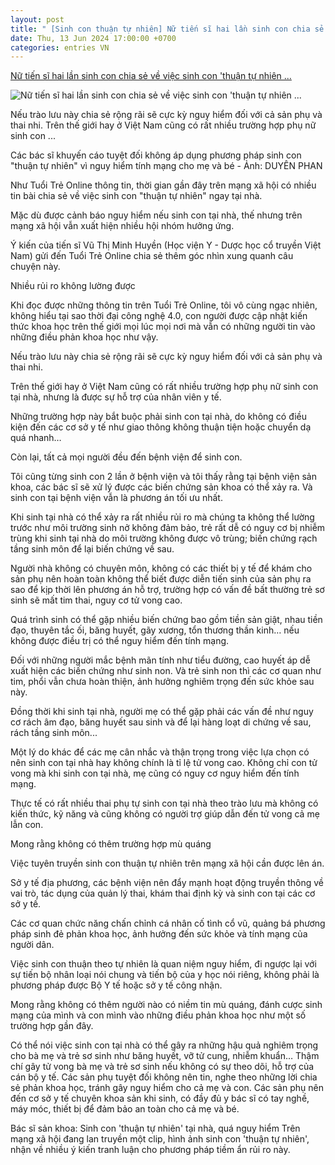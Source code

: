 ```yaml
---
layout: post
title: " [Sinh con thuận tự nhiên] Nữ tiến sĩ hai lần sinh con chia sẻ về việc sinh con 'thuận tự nhiên ..."
date: Thu, 13 Jun 2024 17:00:00 +0700
categories: entries VN
---
```

[Nữ tiến sĩ hai lần sinh con chia sẻ về việc sinh con 'thuận tự nhiên ...](https://tuoitre.vn/nu-tien-si-hai-lan-sinh-con-chia-se-ve-viec-sinh-con-thuan-tu-nhien-tai-nha-20240614080438393.htm)

![Nữ tiến sĩ hai lần sinh con chia sẻ về việc sinh con 'thuận tự nhiên ...](https://cdn1.tuoitre.vn/zoom/600_315/471584752817336320/2024/6/14/base64-1718163647618379594236-1718326527932846511405-91-0-473-730-crop-1718326635009476660732.jpeg)

Nếu trào lưu này chia sẻ rộng rãi sẽ cực kỳ nguy hiểm đối với cả sản phụ và thai nhi. Trên thế giới hay ở Việt Nam cũng có rất nhiều trường hợp phụ nữ sinh con ...

Các bác sĩ khuyến cáo tuyệt đối không áp dụng phương pháp sinh con "thuận tự nhiên" vì nguy hiểm tính mạng cho mẹ và bé - Ảnh: DUYÊN PHAN

Như Tuổi Trẻ Online thông tin, thời gian gần đây trên mạng xã hội có nhiều tin bài chia sẻ về việc sinh con "thuận tự nhiên" ngay tại nhà.

Mặc dù được cảnh báo nguy hiểm nếu sinh con tại nhà, thế nhưng trên mạng xã hội vẫn xuất hiện nhiều hội nhóm hưởng ứng.

Ý kiến của tiến sĩ Vũ Thị Minh Huyền (Học viện Y - Dược học cổ truyền Việt Nam) gửi đến Tuổi Trẻ Online chia sẻ thêm góc nhìn xung quanh câu chuyện này.

Nhiều rủi ro không lường được

Khi đọc được những thông tin trên Tuổi Trẻ Online, tôi vô cùng ngạc nhiên, không hiểu tại sao thời đại công nghệ 4.0, con người được cập nhật kiến thức khoa học trên thế giới mọi lúc mọi nơi mà vẫn có những người tin vào những điều phản khoa học như vậy.

Nếu trào lưu này chia sẻ rộng rãi sẽ cực kỳ nguy hiểm đối với cả sản phụ và thai nhi.

Trên thế giới hay ở Việt Nam cũng có rất nhiều trường hợp phụ nữ sinh con tại nhà, nhưng là được sự hỗ trợ của nhân viên y tế.

Những trường hợp này bắt buộc phải sinh con tại nhà, do không có điều kiện đến các cơ sở y tế như giao thông không thuận tiện hoặc chuyển dạ quá nhanh…

Còn lại, tất cả mọi người đều đến bệnh viện để sinh con.

Tôi cũng từng sinh con 2 lần ở bệnh viện và tôi thấy rằng tại bệnh viện sản khoa, các bác sĩ sẽ xử lý được các biến chứng sản khoa có thể xảy ra. Và sinh con tại bệnh viện vẫn là phương án tối ưu nhất.

Khi sinh tại nhà có thể xảy ra rất nhiều rủi ro mà chúng ta không thể lường trước như môi trường sinh nở không đảm bảo, trẻ rất dễ có nguy cơ bị nhiễm trùng khi sinh tại nhà do môi trường không được vô trùng; biến chứng rạch tầng sinh môn để lại biến chứng về sau.

Người nhà không có chuyên môn, không có các thiết bị y tế để khám cho sản phụ nên hoàn toàn không thể biết được diễn tiến sinh của sản phụ ra sao để kịp thời lên phương án hỗ trợ, trường hợp có vấn đề bất thường trẻ sơ sinh sẽ mất tim thai, nguy cơ tử vong cao.

Quá trình sinh có thể gặp nhiều biến chứng bao gồm tiền sản giật, nhau tiền đạo, thuyên tắc ối, băng huyết, gãy xương, tổn thương thần kinh… nếu không được điều trị có thể nguy hiểm đến tính mạng.

Đối với những người mắc bệnh mãn tính như tiểu đường, cao huyết áp dễ xuất hiện các biến chứng như sinh non. Và trẻ sinh non thì các cơ quan như tim, phổi vẫn chưa hoàn thiện, ảnh hưởng nghiêm trọng đến sức khỏe sau này.

Đồng thời khi sinh tại nhà, người mẹ có thể gặp phải các vấn đề như nguy cơ rách âm đạo, băng huyết sau sinh và để lại hàng loạt di chứng về sau, rách tầng sinh môn...

Một lý do khác để các mẹ cân nhắc và thận trọng trong việc lựa chọn có nên sinh con tại nhà hay không chính là tỉ lệ tử vong cao. Không chỉ con tử vong mà khi sinh con tại nhà, mẹ cũng có nguy cơ nguy hiểm đến tính mạng.

Thực tế có rất nhiều thai phụ tự sinh con tại nhà theo trào lưu mà không có kiến thức, kỹ năng và cũng không có người trợ giúp dẫn đến tử vong cả mẹ lẫn con.

Mong rằng không có thêm trường hợp mù quáng

Việc tuyên truyền sinh con thuận tự nhiên trên mạng xã hội cần được lên án.

Sở y tế địa phương, các bệnh viện nên đẩy mạnh hoạt động truyền thông về vai trò, tác dụng của quản lý thai, khám thai định kỳ và sinh con tại các cơ sở y tế.

Các cơ quan chức năng chấn chỉnh cá nhân cố tình cổ vũ, quảng bá phương pháp sinh đẻ phản khoa học, ảnh hưởng đến sức khỏe và tính mạng của người dân.

Việc sinh con thuận theo tự nhiên là quan niệm nguy hiểm, đi ngược lại với sự tiến bộ nhân loại nói chung và tiến bộ của y học nói riêng, không phải là phương pháp được Bộ Y tế hoặc sở y tế công nhận.

Mong rằng không có thêm người nào có niềm tin mù quáng, đánh cược sinh mạng của mình và con mình vào những điều phản khoa học như một số trường hợp gần đây.

Có thể nói việc sinh con tại nhà có thể gây ra những hậu quả nghiêm trọng cho bà mẹ và trẻ sơ sinh như băng huyết, vỡ tử cung, nhiễm khuẩn… Thậm chí gây tử vong bà mẹ và trẻ sơ sinh nếu không có sự theo dõi, hỗ trợ của cán bộ y tế. Các sản phụ tuyệt đối không nên tin, nghe theo những lời chia sẻ phản khoa học, tránh gây nguy hiểm cho cả mẹ và con. Các sản phụ nên đến cơ sở y tế chuyên khoa sản khi sinh, có đầy đủ y bác sĩ có tay nghề, máy móc, thiết bị để đảm bảo an toàn cho cả mẹ và bé.

Bác sĩ sản khoa: Sinh con 'thuận tự nhiên' tại nhà, quá nguy hiểm Trên mạng xã hội đang lan truyền một clip, hình ảnh sinh con 'thuận tự nhiên', nhận về nhiều ý kiến tranh luận cho phương pháp tiềm ẩn rủi ro này.





